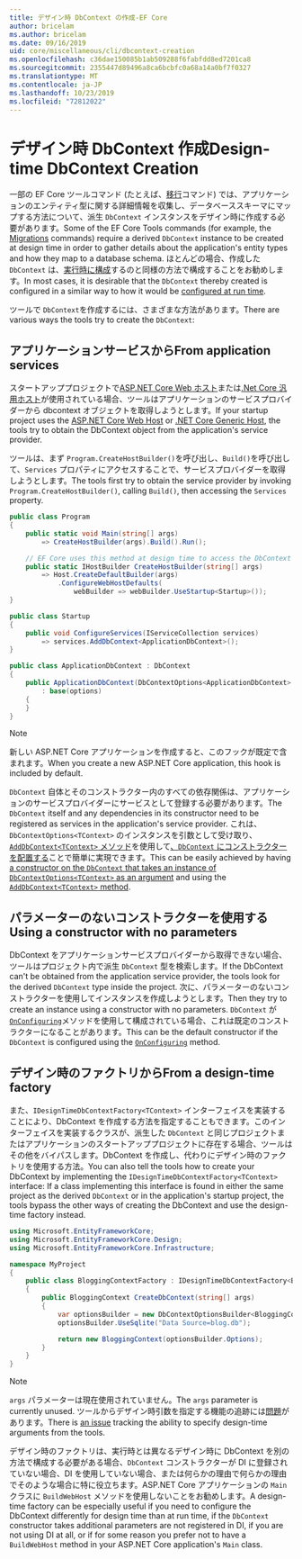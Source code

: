 ```yaml
---
title: デザイン時 DbContext の作成-EF Core
author: bricelam
ms.author: bricelam
ms.date: 09/16/2019
uid: core/miscellaneous/cli/dbcontext-creation
ms.openlocfilehash: c36dae150085b1ab509288f6fabfdd8ed7201ca8
ms.sourcegitcommit: 2355447d89496a8ca6bcbfc0a68a14a0bf7f0327
ms.translationtype: MT
ms.contentlocale: ja-JP
ms.lasthandoff: 10/23/2019
ms.locfileid: "72812022"
---
```

# <a name="design-time-dbcontext-creation"></a><span data-ttu-id="b483d-102">デザイン時 DbContext 作成</span><span class="sxs-lookup"><span data-stu-id="b483d-102">Design-time DbContext Creation</span></span>

<span data-ttu-id="b483d-103">一部の EF Core ツールコマンド (たとえば、[移行][1]コマンド) では、アプリケーションのエンティティ型に関する詳細情報を収集し、データベーススキーマにマップする方法について、派生 `DbContext` インスタンスをデザイン時に作成する必要があります。</span><span class="sxs-lookup"><span data-stu-id="b483d-103">Some of the EF Core Tools commands (for example, the [Migrations][1] commands) require a derived `DbContext` instance to be created at design time in order to gather details about the application's entity types and how they map to a database schema.</span></span> <span data-ttu-id="b483d-104">ほとんどの場合、作成した `DbContext` は、[実行時に構成][2]するのと同様の方法で構成することをお勧めします。</span><span class="sxs-lookup"><span data-stu-id="b483d-104">In most cases, it is desirable that the `DbContext` thereby created is configured in a similar way to how it would be [configured at run time][2].</span></span>

<span data-ttu-id="b483d-105">ツールで `DbContext`を作成するには、さまざまな方法があります。</span><span class="sxs-lookup"><span data-stu-id="b483d-105">There are various ways the tools try to create the `DbContext`:</span></span>

## <a name="from-application-services"></a><span data-ttu-id="b483d-106">アプリケーションサービスから</span><span class="sxs-lookup"><span data-stu-id="b483d-106">From application services</span></span>

<span data-ttu-id="b483d-107">スタートアッププロジェクトで[ASP.NET Core Web ホスト][3]または[.Net Core 汎用ホスト][4]が使用されている場合、ツールはアプリケーションのサービスプロバイダーから dbcontext オブジェクトを取得しようとします。</span><span class="sxs-lookup"><span data-stu-id="b483d-107">If your startup project uses the [ASP.NET Core Web Host][3] or [.NET Core Generic Host][4], the tools try to obtain the DbContext object from the application's service provider.</span></span>

<span data-ttu-id="b483d-108">ツールは、まず `Program.CreateHostBuilder()`を呼び出し、`Build()`を呼び出して、`Services` プロパティにアクセスすることで、サービスプロバイダーを取得しようとします。</span><span class="sxs-lookup"><span data-stu-id="b483d-108">The tools first try to obtain the service provider by invoking `Program.CreateHostBuilder()`, calling `Build()`, then accessing the `Services` property.</span></span>

``` csharp
public class Program
{
    public static void Main(string[] args)
        => CreateHostBuilder(args).Build().Run();

    // EF Core uses this method at design time to access the DbContext
    public static IHostBuilder CreateHostBuilder(string[] args)
        => Host.CreateDefaultBuilder(args)
            .ConfigureWebHostDefaults(
                webBuilder => webBuilder.UseStartup<Startup>());
}

public class Startup
{
    public void ConfigureServices(IServiceCollection services)
        => services.AddDbContext<ApplicationDbContext>();
}

public class ApplicationDbContext : DbContext
{
    public ApplicationDbContext(DbContextOptions<ApplicationDbContext> options)
        : base(options)
    {
    }
}
```

> [!NOTE]
> <span data-ttu-id="b483d-109">新しい ASP.NET Core アプリケーションを作成すると、このフックが既定で含まれます。</span><span class="sxs-lookup"><span data-stu-id="b483d-109">When you create a new ASP.NET Core application, this hook is included by default.</span></span>

<span data-ttu-id="b483d-110">`DbContext` 自体とそのコンストラクター内のすべての依存関係は、アプリケーションのサービスプロバイダーにサービスとして登録する必要があります。</span><span class="sxs-lookup"><span data-stu-id="b483d-110">The `DbContext` itself and any dependencies in its constructor need to be registered as services in the application's service provider.</span></span> <span data-ttu-id="b483d-111">これは、`DbContextOptions<TContext>` のインスタンスを引数として受け取り、 [`AddDbContext<TContext>` メソッド][6]を使用して[、`DbContext` にコンストラクターを配置する][5]ことで簡単に実現できます。</span><span class="sxs-lookup"><span data-stu-id="b483d-111">This can be easily achieved by having [a constructor on the `DbContext` that takes an instance of `DbContextOptions<TContext>` as an argument][5] and using the [`AddDbContext<TContext>` method][6].</span></span>

## <a name="using-a-constructor-with-no-parameters"></a><span data-ttu-id="b483d-112">パラメーターのないコンストラクターを使用する</span><span class="sxs-lookup"><span data-stu-id="b483d-112">Using a constructor with no parameters</span></span>

<span data-ttu-id="b483d-113">DbContext をアプリケーションサービスプロバイダーから取得できない場合、ツールはプロジェクト内で派生 `DbContext` 型を検索します。</span><span class="sxs-lookup"><span data-stu-id="b483d-113">If the DbContext can't be obtained from the application service provider, the tools look for the derived `DbContext` type inside the project.</span></span> <span data-ttu-id="b483d-114">次に、パラメーターのないコンストラクターを使用してインスタンスを作成しようとします。</span><span class="sxs-lookup"><span data-stu-id="b483d-114">Then they try to create an instance using a constructor with no parameters.</span></span> <span data-ttu-id="b483d-115">`DbContext` が[`OnConfiguring`][7]メソッドを使用して構成されている場合、これは既定のコンストラクターになることがあります。</span><span class="sxs-lookup"><span data-stu-id="b483d-115">This can be the default constructor if the `DbContext` is configured using the [`OnConfiguring`][7] method.</span></span>

## <a name="from-a-design-time-factory"></a><span data-ttu-id="b483d-116">デザイン時のファクトリから</span><span class="sxs-lookup"><span data-stu-id="b483d-116">From a design-time factory</span></span>

<span data-ttu-id="b483d-117">また、`IDesignTimeDbContextFactory<TContext>` インターフェイスを実装することにより、DbContext を作成する方法を指定することもできます。このインターフェイスを実装するクラスが、派生した `DbContext` と同じプロジェクトまたはアプリケーションのスタートアッププロジェクトに存在する場合、ツールはその他をバイパスします。DbContext を作成し、代わりにデザイン時のファクトリを使用する方法。</span><span class="sxs-lookup"><span data-stu-id="b483d-117">You can also tell the tools how to create your DbContext by implementing the `IDesignTimeDbContextFactory<TContext>` interface: If a class implementing this interface is found in either the same project as the derived `DbContext` or in the application's startup project, the tools bypass the other ways of creating the DbContext and use the design-time factory instead.</span></span>

``` csharp
using Microsoft.EntityFrameworkCore;
using Microsoft.EntityFrameworkCore.Design;
using Microsoft.EntityFrameworkCore.Infrastructure;

namespace MyProject
{
    public class BloggingContextFactory : IDesignTimeDbContextFactory<BloggingContext>
    {
        public BloggingContext CreateDbContext(string[] args)
        {
            var optionsBuilder = new DbContextOptionsBuilder<BloggingContext>();
            optionsBuilder.UseSqlite("Data Source=blog.db");

            return new BloggingContext(optionsBuilder.Options);
        }
    }
}
```

> [!NOTE]
> <span data-ttu-id="b483d-118">`args` パラメーターは現在使用されていません。</span><span class="sxs-lookup"><span data-stu-id="b483d-118">The `args` parameter is currently unused.</span></span> <span data-ttu-id="b483d-119">ツールからデザイン時引数を指定する機能の追跡には[問題][8]があります。</span><span class="sxs-lookup"><span data-stu-id="b483d-119">There is [an issue][8] tracking the ability to specify design-time arguments from the tools.</span></span>

<span data-ttu-id="b483d-120">デザイン時のファクトリは、実行時とは異なるデザイン時に DbContext を別の方法で構成する必要がある場合、`DbContext` コンストラクターが DI に登録されていない場合、DI を使用していない場合、または何らかの理由で何らかの理由でそのような場合に特に役立ちます。ASP.NET Core アプリケーションの `Main` クラスに `BuildWebHost` メソッドを使用しないことをお勧めします。</span><span class="sxs-lookup"><span data-stu-id="b483d-120">A design-time factory can be especially useful if you need to configure the DbContext differently for design time than at run time, if the `DbContext` constructor takes additional parameters are not registered in DI, if you are not using DI at all, or if for some reason you prefer not to have a `BuildWebHost` method in your ASP.NET Core application's `Main` class.</span></span>

  [1]: xref:core/managing-schemas/migrations/index
  [2]: xref:core/miscellaneous/configuring-dbcontext
  [3]: /aspnet/core/fundamentals/host/web-host
  [4]: /aspnet/core/fundamentals/host/generic-host
  [5]: xref:core/miscellaneous/configuring-dbcontext#constructor-argument
  [6]: xref:core/miscellaneous/configuring-dbcontext#using-dbcontext-with-dependency-injection
  [7]: xref:core/miscellaneous/configuring-dbcontext#onconfiguring
  [8]: https://github.com/aspnet/EntityFrameworkCore/issues/8332
